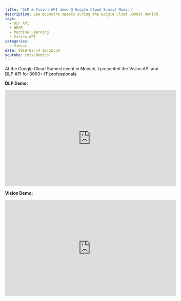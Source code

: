```yaml
---
title: 'DLP & Vision API demo @ Google Cloud Summit Munich'
description: Lee Boonstra speaks during the Google Cloud Summit Munich 2017 about the DLP API and Vision API.
tags:
  - DLP API
  - GDPR
  - Machine Learning
  - Vision API
categories:
  - Videos
date: 2018-02-14 10:52:59
youtube: sm3xLN0n95o
---
```


At the Google Cloud Summit event in Munich, I presented the Vision API and DLP API for 3000+ IT professionals: 
<!--more-->
**DLP Demo:**

<iframe width="560" height="315" src="https://www.youtube.com/embed/sm3xLN0n95o?start=2618" frameborder="0" allow="accelerometer; autoplay; encrypted-media; gyroscope; picture-in-picture" allowfullscreen></iframe>


**Vision Demo:**

<iframe width="560" height="315" src="https://www.youtube.com/embed/sm3xLN0n95o?start=4908" frameborder="0" allow="accelerometer; autoplay; encrypted-media; gyroscope; picture-in-picture" allowfullscreen></iframe>

